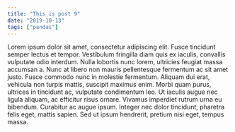 ```yaml
---
title: "This is post 9"
date: "2019-10-13"
tags: ["pandas"]
---
```


Lorem ipsum dolor sit amet, consectetur adipiscing elit. Fusce tincidunt semper lectus et tempor. Vestibulum fringilla diam quis ex iaculis, convallis vulputate odio interdum. Nulla lobortis nunc lorem, ultricies feugiat massa accumsan a. Nunc at libero non mauris pellentesque fermentum ac sit amet justo. Fusce commodo nunc in molestie fermentum. Aliquam dui erat, vehicula non turpis mattis, suscipit maximus enim. Morbi quam purus, ultrices in tincidunt ac, vulputate condimentum leo. Ut iaculis augue nec ligula aliquam, ac efficitur risus ornare. Vivamus imperdiet rutrum urna eu bibendum. Curabitur ac augue ipsum. Integer nec dolor tincidunt, pharetra felis eget, mattis sapien. Sed ut ipsum hendrerit, pretium nisi eget, tempus massa.

